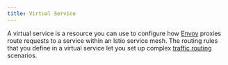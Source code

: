 ```yaml
---
title: Virtual Service
---
```

A virtual service is a resource you can use to configure how [Envoy](#envoy) proxies route
requests to a service within an Istio service mesh. The routing rules that you
define in a virtual service let you set up complex
[traffic routing](/zh/docs/concepts/traffic-management/#virtual-services)
scenarios.
